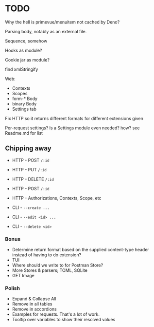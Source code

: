 # TODO

Why the hell is primevue/menuitem not cached by Deno?

Parsing body, notably as an external file.

Sequence, somehow

Hooks as module?

Cookie jar as module?

find xmlStringify

Web:
  - Contexts
  - Scopes
  - form-* Body
  - binary Body
  - Settings tab

Fix HTTP so it returns different formats for different extensions given

Per-request settings? Is a Settings module even needed? how? see Readme.md for list


## Chipping away

- HTTP - POST `/:id`
- HTTP - PUT `/:id`
- HTTP - DELETE `/:id`
- HTTP - POST `/:id`
- HTTP - Authorizations, Contexts, Scope, etc

- CLI - `--create ...`
- CLI - `--edit <id> ...`
- CLI - `--delete <id>`


### Bonus

- Determine return format based on the supplied content-type header instead of having to do extension?
- TUI
- Where should we write to for Postman Store?
- More Stores & parsers; TOML, SQLite
- GET Image


### Polish
- Expand & Collapse All
- Remove in all tables
- Remove in accordions
- Examples for requests. That's a lot of work.
- Tooltip over variables to show their resolved values

